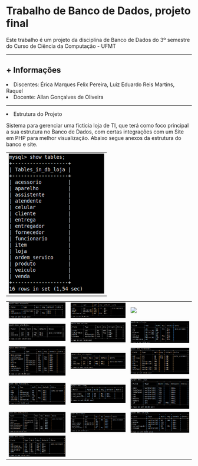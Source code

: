 # Trabalho de Banco de Dados, projeto final
Este trabalho é um projeto da disciplina de Banco de Dados do 3º semestre do Curso de Ciência da Computação - UFMT
<hr>
<h2>+ Informações</h2>
<li>Discentes: Érica Marques Felix Pereira, Luiz Eduardo Reis Martins, Raquel </li>
<li>Docente: Allan Gonçalves de Oliveira</li>
<hr>

<li>Estrutura do Projeto</li>
<p>Sistema para gerenciar uma ficticia loja de TI, que terá como foco principal a sua estrutura no Banco de Dados, com certas integrações com um Site em PHP para melhor visualização. Abaixo segue anexos da estrutura do banco e site.</p>

<table>
  <tr>
    <td><img src="https://github.com/Lu1zReis/trabalhoBancoDados-GirlTech/blob/main/imagens/tabelas.png"></td>
  </tr>
</table>  

<table>
  <tr>
    <td><img src="https://github.com/Lu1zReis/trabalhoBancoDados-GirlTech/blob/main/imagens/acessorio.png"></td>
    <td><img src="https://github.com/Lu1zReis/trabalhoBancoDados-GirlTech/blob/main/imagens/aparelho.png"></td>
    <td><img src="https://github.com/Lu1zReis/trabalhoBancoDados-GirlTech/blob/main/imagens/assistente"></td>
  </tr>
  <tr>
    <td><img src="https://github.com/Lu1zReis/trabalhoBancoDados-GirlTech/blob/main/imagens/atendente.png"></td>
    <td><img src="https://github.com/Lu1zReis/trabalhoBancoDados-GirlTech/blob/main/imagens/celular.png"></td>
    <td><img src="https://github.com/Lu1zReis/trabalhoBancoDados-GirlTech/blob/main/imagens/cliente.png"></td>
  </tr>
  <tr>
    <td><img src="https://github.com/Lu1zReis/trabalhoBancoDados-GirlTech/blob/main/imagens/entrega.png"></td>
    <td><img src="https://github.com/Lu1zReis/trabalhoBancoDados-GirlTech/blob/main/imagens/entregador.png"></td>
    <td><img src="https://github.com/Lu1zReis/trabalhoBancoDados-GirlTech/blob/main/imagens/fornecedor.png"></td>
  </tr>
  <tr>
    <td><img src="https://github.com/Lu1zReis/trabalhoBancoDados-GirlTech/blob/main/imagens/funcionario.png"></td>
    <td><img src="https://github.com/Lu1zReis/trabalhoBancoDados-GirlTech/blob/main/imagens/item.png"></td>
    <td><img src="https://github.com/Lu1zReis/trabalhoBancoDados-GirlTech/blob/main/imagens/loja.png"></td>
  </tr>
  <tr>
    <td><img src="https://github.com/Lu1zReis/trabalhoBancoDados-GirlTech/blob/main/imagens/ordem.png"></td>
    <td><img src="https://github.com/Lu1zReis/trabalhoBancoDados-GirlTech/blob/main/imagens/produto.png"></td>
    <td><img src="https://github.com/Lu1zReis/trabalhoBancoDados-GirlTech/blob/main/imagens/veiculo.png"></td>
  </tr>
  <tr><td><img src="https://github.com/Lu1zReis/trabalhoBancoDados-GirlTech/blob/main/imagens/venda.png"></td></tr>
</table>
